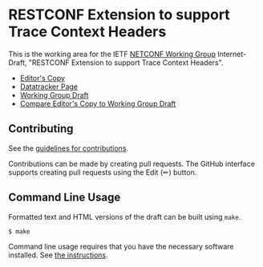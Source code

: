 # RESTCONF Extension to support Trace Context Headers

This is the working area for the IETF [NETCONF Working Group](https://datatracker.ietf.org/wg/netconf/documents/) Internet-Draft, "RESTCONF Extension to support Trace Context Headers".

* [Editor's Copy](https://janlindblad.github.io/restconf-trace-ctx-headers/#go.draft-ietf-netconf-restconf-trace-ctx-headers.html)
* [Datatracker Page](https://datatracker.ietf.org/doc/draft-ietf-netconf-restconf-trace-ctx-headers)
* [Working Group Draft](https://datatracker.ietf.org/doc/html/draft-ietf-netconf-restconf-trace-ctx-headers)
* [Compare Editor's Copy to Working Group Draft](https://janlindblad.github.io/restconf-trace-ctx-headers/#go.draft-ietf-netconf-restconf-trace-ctx-headers.diff)


## Contributing

See the
[guidelines for contributions](https://github.com/janlindblad/restconf-trace-ctx-headers/blob/main/CONTRIBUTING.md).

Contributions can be made by creating pull requests.
The GitHub interface supports creating pull requests using the Edit (✏) button.


## Command Line Usage

Formatted text and HTML versions of the draft can be built using `make`.

```sh
$ make
```

Command line usage requires that you have the necessary software installed.  See
[the instructions](https://github.com/martinthomson/i-d-template/blob/main/doc/SETUP.md).

